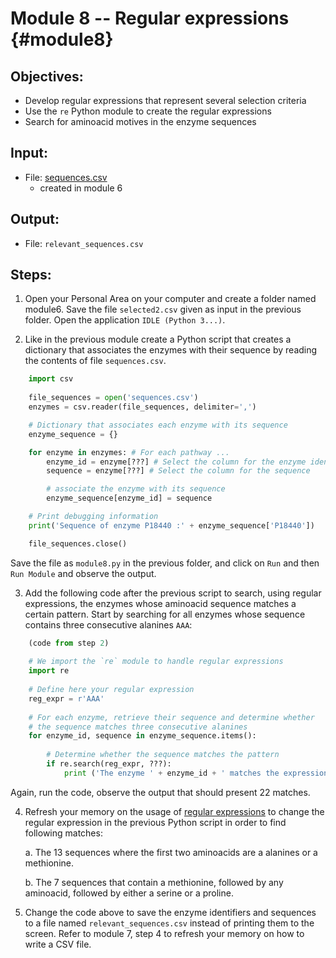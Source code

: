 # Module 8 -- Regular expressions {#module8}

## Objectives:
- Develop regular expressions that represent several selection criteria
- Use the `re` Python module to create the regular expressions
- Search for aminoacid motives in the enzyme sequences

## Input:
- File: [sequences.csv](files/sequences.csv)
    - created in module 6

## Output:
- File: `relevant_sequences.csv`

## Steps:

1. Open your Personal Area on your computer and create a folder named module6.
Save the file `selected2.csv` given as input in the previous folder.
Open the application `IDLE (Python 3...)`.

2. Like in the previous module create a Python script that creates a dictionary that associates the enzymes with their sequence by reading the contents of file `sequences.csv`.
```python
	import csv
	
	file_sequences = open('sequences.csv')
	enzymes = csv.reader(file_sequences, delimiter=',')

	# Dictionary that associates each enzyme with its sequence
	enzyme_sequence = {}

	for enzyme in enzymes: # For each pathway ...
		enzyme_id = enzyme[???] # Select the column for the enzyme identifier
		sequence = enzyme[???] # Select the column for the sequence

		# associate the enzyme with its sequence       
		enzyme_sequence[enzyme_id] = sequence

	# Print debugging information
	print('Sequence of enzyme P18440 :' + enzyme_sequence['P18440'])

	file_sequences.close()
```

Save the file as `module8.py` in the previous folder, and click on `Run` and then `Run Module` and observe the output.

3. Add the following code after the previous script to search, using regular expressions, the enzymes whose aminoacid sequence matches a certain pattern. Start by searching for all enzymes whose sequence contains three consecutive alanines `AAA`:
```python
	(code from step 2)
	
	# We import the `re` module to handle regular expressions
	import re
		
	# Define here your regular expression
	reg_expr = r'AAA'
		
	# For each enzyme, retrieve their sequence and determine whether
	# the sequence matches three consecutive alanines
	for enzyme_id, sequence in enzyme_sequence.items():
		
		# Determine whether the sequence matches the pattern
		if re.search(reg_expr, ???):
			print ('The enzyme ' + enzyme_id + ' matches the expression ' + reg_expr)
```
    
Again, run the code, observe the output that should present 22 matches.

4. Refresh your memory on the usage of [regular expressions](https://pythonforbiologists.com/regular-expressions/) to change the regular expression in the previous Python script in order to find following matches:
    
    a. The 13 sequences where the first two aminoacids are a alanines or a methionine.
    
    b. The 7 sequences that contain a methionine, followed by any aminoacid, followed by either a serine or a proline.

5. Change the code above to save the enzyme identifiers and sequences to a file named `relevant_sequences.csv` instead of printing them to the screen.
Refer to module 7, step 4 to refresh your memory on how to write a CSV file.

